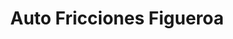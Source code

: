 ---
title: "Auto Fricciones Figueroa"
url: /guatemala-city/auto-fricciones-figueroa/
shop: Autoteile
---